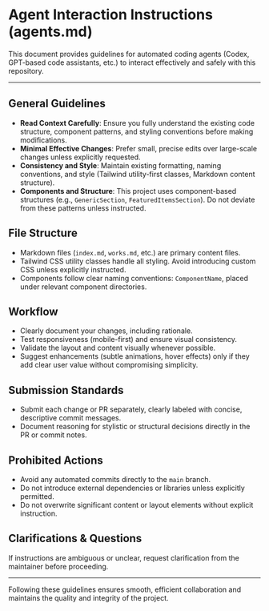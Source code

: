 # Agent Interaction Instructions (agents.md)

This document provides guidelines for automated coding agents (Codex, GPT-based code assistants, etc.) to interact effectively and safely with this repository.

---

## General Guidelines

- **Read Context Carefully**: Ensure you fully understand the existing code structure, component patterns, and styling conventions before making modifications.
- **Minimal Effective Changes**: Prefer small, precise edits over large-scale changes unless explicitly requested.
- **Consistency and Style**: Maintain existing formatting, naming conventions, and style (Tailwind utility-first classes, Markdown content structure).
- **Components and Structure**: This project uses component-based structures (e.g., `GenericSection`, `FeaturedItemsSection`). Do not deviate from these patterns unless instructed.

## File Structure

- Markdown files (`index.md`, `works.md`, etc.) are primary content files.
- Tailwind CSS utility classes handle all styling. Avoid introducing custom CSS unless explicitly instructed.
- Components follow clear naming conventions: `ComponentName`, placed under relevant component directories.

## Workflow

- Clearly document your changes, including rationale.
- Test responsiveness (mobile-first) and ensure visual consistency.
- Validate the layout and content visually whenever possible.
- Suggest enhancements (subtle animations, hover effects) only if they add clear user value without compromising simplicity.

## Submission Standards

- Submit each change or PR separately, clearly labeled with concise, descriptive commit messages.
- Document reasoning for stylistic or structural decisions directly in the PR or commit notes.

## Prohibited Actions

- Avoid any automated commits directly to the `main` branch.
- Do not introduce external dependencies or libraries unless explicitly permitted.
- Do not overwrite significant content or layout elements without explicit instruction.

## Clarifications & Questions

If instructions are ambiguous or unclear, request clarification from the maintainer before proceeding.

---

Following these guidelines ensures smooth, efficient collaboration and maintains the quality and integrity of the project.
